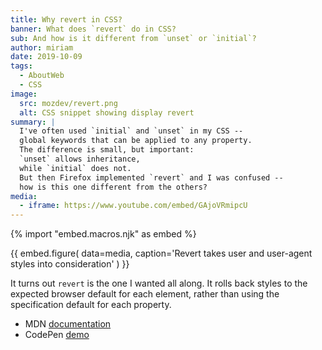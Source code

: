 ```yaml
---
title: Why revert in CSS?
banner: What does `revert` do in CSS?
sub: And how is it different from `unset` or `initial`?
author: miriam
date: 2019-10-09
tags:
  - AboutWeb
  - CSS
image:
  src: mozdev/revert.png
  alt: CSS snippet showing display revert
summary: |
  I've often used `initial` and `unset` in my CSS --
  global keywords that can be applied to any property.
  The difference is small, but important:
  `unset` allows inheritance,
  while `initial` does not.
  But then Firefox implemented `revert` and I was confused --
  how is this one different from the others?
media:
  - iframe: https://www.youtube.com/embed/GAjoVRmipcU
---
```


{% import "embed.macros.njk" as embed %}

{{ embed.figure(
  data=media,
  caption='Revert takes user and user-agent styles into consideration'
) }}

It turns out `revert` is the one I wanted all along.
It rolls back styles to the expected browser default for each element,
rather than using the specification default for each property.

- MDN [documentation](https://developer.mozilla.org/en-US/docs/Web/CSS/revert)
- CodePen [demo](https://codepen.io/mirisuzanne/pen/WVjNZP)
